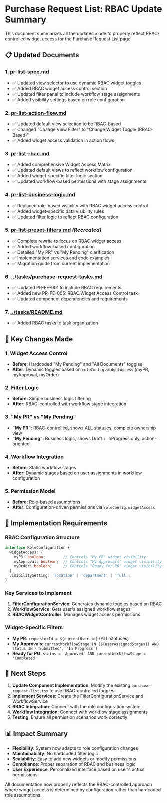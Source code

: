 # Purchase Request List: RBAC Update Summary

This document summarizes all the updates made to properly reflect RBAC-controlled widget access for the Purchase Request List page.

## 📋 Updated Documents

### 1. **[pr-list-spec.md](./pr-list-spec.md)**
- ✅ Updated view selector to use dynamic RBAC widget toggles
- ✅ Added RBAC widget access control section
- ✅ Updated filter panel to include workflow stage assignments
- ✅ Added visibility settings based on role configuration

### 2. **[pr-list-action-flow.md](./pr-list-action-flow.md)**
- ✅ Updated default view selection to be RBAC-based
- ✅ Changed "Change View Filter" to "Change Widget Toggle (RBAC-Based)"
- ✅ Added widget access validation in action flows

### 3. **[pr-list-rbac.md](./pr-list-rbac.md)**
- ✅ Added comprehensive Widget Access Matrix
- ✅ Updated default views to reflect workflow configuration
- ✅ Added widget-specific filter logic section
- ✅ Updated workflow-based permissions with stage assignments

### 4. **[pr-list-business-logic.md](./pr-list-business-logic.md)**
- ✅ Replaced role-based visibility with RBAC widget access control
- ✅ Added widget-specific data visibility rules
- ✅ Updated filter logic to reflect RBAC configuration

### 5. **[pr-list-preset-filters.md](./pr-list-preset-filters.md)** *(Recreated)*
- ✅ Complete rewrite to focus on RBAC widget access
- ✅ Added workflow-based configuration
- ✅ Detailed "My PR" vs "My Pending" clarification
- ✅ Implementation services and code examples
- ✅ Migration guide from current implementation

### 6. **[../tasks/purchase-request-tasks.md](../tasks/purchase-request-tasks.md)**
- ✅ Updated PR-FE-001 to include RBAC requirements
- ✅ Added new PR-FE-005: RBAC Widget Access Control task
- ✅ Updated component dependencies and requirements

### 7. **[../tasks/README.md](../tasks/README.md)**
- ✅ Added RBAC tasks to task organization

## 🔑 Key Changes Made

### **1. Widget Access Control**
- **Before**: Hardcoded "My Pending" and "All Documents" toggles
- **After**: Dynamic toggles based on `roleConfig.widgetAccess` (myPR, myApproval, myOrder)

### **2. Filter Logic**
- **Before**: Simple business logic filtering
- **After**: RBAC-controlled with workflow stage integration

### **3. "My PR" vs "My Pending"**
- **"My PR"**: RBAC-controlled, shows ALL statuses, complete ownership view
- **"My Pending"**: Business logic, shows Draft + InProgress only, action-oriented

### **4. Workflow Integration**
- **Before**: Static workflow stages
- **After**: Dynamic stages based on user assignments in workflow configuration

### **5. Permission Model**
- **Before**: Role-based assumptions
- **After**: Configuration-driven permissions via `roleConfig.widgetAccess`

## 🎯 Implementation Requirements

### **RBAC Configuration Structure**
```typescript
interface RoleConfiguration {
  widgetAccess: {
    myPR: boolean;        // Controls "My PR" widget visibility
    myApproval: boolean;  // Controls "My Approvals" widget visibility
    myOrder: boolean;     // Controls "Ready for PO" widget visibility
  }
  visibilitySetting: 'location' | 'department' | 'full';
}
```

### **Key Services to Implement**
1. **FilterConfigurationService**: Generates dynamic toggles based on RBAC
2. **WorkflowService**: Gets user's assigned workflow stages
3. **RBACWidgetController**: Manages widget access permissions

### **Widget-Specific Filters**
- **My PR**: `requestorId = ${currentUser.id}` (ALL statuses)
- **My Approvals**: `currentWorkflowStage IN (${userAssignedStages}) AND status IN ('Submitted', 'In Progress')`
- **Ready for PO**: `status = 'Approved' AND currentWorkflowStage = 'Completed'`

## 🚀 Next Steps

1. **Update Component Implementation**: Modify the existing `purchase-request-list.tsx` to use RBAC-controlled toggles
2. **Implement Services**: Create the FilterConfigurationService and WorkflowService
3. **RBAC Integration**: Connect with the role configuration system
4. **Workflow Integration**: Connect with workflow stage assignments
5. **Testing**: Ensure all permission scenarios work correctly

## 📊 Impact Summary

- **Flexibility**: System now adapts to role configuration changes
- **Maintainability**: No hardcoded filter logic
- **Scalability**: Easy to add new widgets or modify permissions
- **Compliance**: Proper separation of RBAC and business logic
- **User Experience**: Personalized interface based on user's actual permissions

All documentation now properly reflects the RBAC-controlled approach where widget access is determined by configuration rather than hardcoded role assumptions.